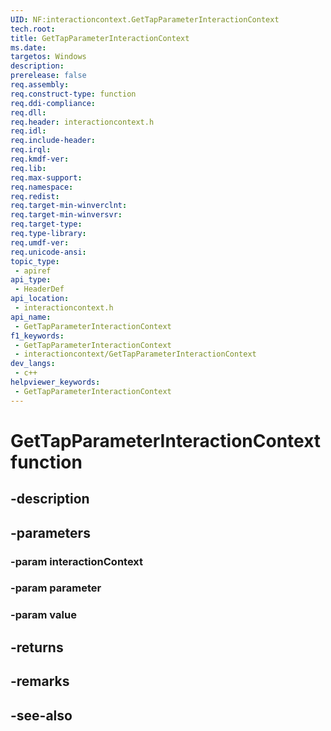 ```yaml
---
UID: NF:interactioncontext.GetTapParameterInteractionContext
tech.root: 
title: GetTapParameterInteractionContext
ms.date: 
targetos: Windows
description: 
prerelease: false
req.assembly: 
req.construct-type: function
req.ddi-compliance: 
req.dll: 
req.header: interactioncontext.h
req.idl: 
req.include-header: 
req.irql: 
req.kmdf-ver: 
req.lib: 
req.max-support: 
req.namespace: 
req.redist: 
req.target-min-winverclnt: 
req.target-min-winversvr: 
req.target-type: 
req.type-library: 
req.umdf-ver: 
req.unicode-ansi: 
topic_type:
 - apiref
api_type:
 - HeaderDef
api_location:
 - interactioncontext.h
api_name:
 - GetTapParameterInteractionContext
f1_keywords:
 - GetTapParameterInteractionContext
 - interactioncontext/GetTapParameterInteractionContext
dev_langs:
 - c++
helpviewer_keywords:
 - GetTapParameterInteractionContext
---
```


# GetTapParameterInteractionContext function

## -description

## -parameters

### -param interactionContext

### -param parameter

### -param value

## -returns

## -remarks

## -see-also
